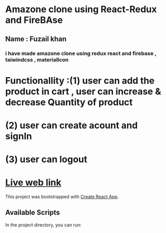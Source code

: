 # Amazone clone using React-Redux and FireBAse
## Name :  Fuzail khan 
### i have made amazone clone using redux react and firebase , taiwindcss ,  materialIcon
# Functionallity :(1) user can add the product in cart , user can increase & decrease Quantity of product 
# (2) user can create acount and signIn
# (3) user can logout 



 # [Live web link ](amazoneclonereactjs.netlify.app)

This project was bootstrapped with [Create React App](https://github.com/facebook/create-react-app).

## Available Scripts

In the project directory, you can run:

